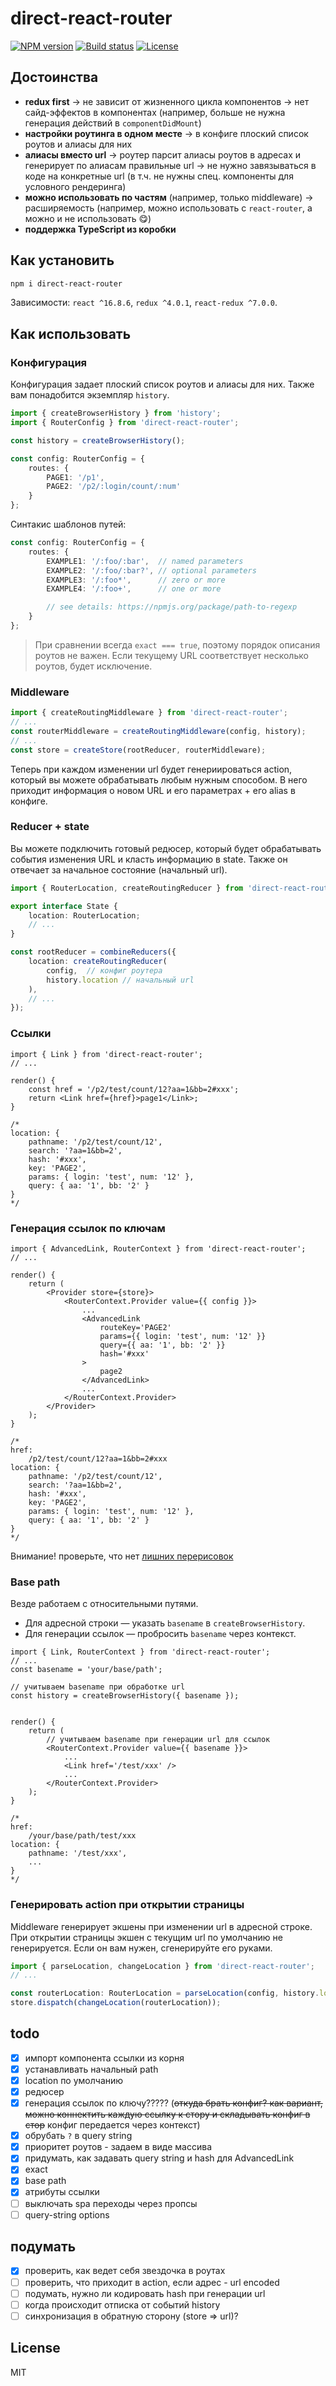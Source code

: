 # direct-react-router

[![NPM version][npm-image]][npm-url]
[![Build status][travis-image]][travis-url]
[![License][license-image]][license-url]

## Достоинства

- **redux first** → не зависит от жизненного цикла компонентов → нет сайд-эффектов в компонентах (например, больше не нужна генерация действий в `componentDidMount`)
- **настройки роутинга в одном месте** → в конфиге плоский список роутов и алиасы для них
- **алиасы вместо url** → роутер парсит алиасы роутов в адресах и генерирует по алиасам правильные url → не нужно завязываться в коде на конкретные url (в т.ч. не нужны спец. компоненты для условного рендеринга)
- **можно использовать по частям** (например, только middleware) → расширяемость (например, можно использовать с `react-router`, а можно и не использовать 😋)
- **поддержка TypeScript из коробки**

## Как установить

```sh
npm i direct-react-router
```

Зависимости: `react ^16.8.6`, `redux ^4.0.1`, `react-redux ^7.0.0`.

## Как использовать

### Конфигурация

Конфигурация задает плоский список роутов и алиасы для них. Также вам понадобится экземпляр `history`.

```ts
import { createBrowserHistory } from 'history';
import { RouterConfig } from 'direct-react-router';

const history = createBrowserHistory();

const config: RouterConfig = {
    routes: {
        PAGE1: '/p1',
        PAGE2: '/p2/:login/count/:num'
    }
};
```

Синтакис шаблонов путей:

```ts
const config: RouterConfig = {
    routes: {
        EXAMPLE1: '/:foo/:bar',  // named parameters
        EXAMPLE2: '/:foo/:bar?', // optional parameters
        EXAMPLE3: '/:foo*',      // zero or more
        EXAMPLE4: '/:foo+',      // one or more

        // see details: https://npmjs.org/package/path-to-regexp
    }
};
```

> При сравнении всегда `exact === true`, поэтому порядок описания роутов не важен. Если текущему URL соответствует несколько роутов, будет исключение.

### Middleware

```ts
import { createRoutingMiddleware } from 'direct-react-router';
// ...
const routerMiddleware = createRoutingMiddleware(config, history);
// ...
const store = createStore(rootReducer, routerMiddleware);
```

Теперь при каждом изменении url будет генериироваться action, который вы можете обрабатывать любым нужным способом. В него приходит информация о новом URL и его параметрах + его alias в конфиге.

### Reducer + state

Вы можете подключить готовый редюсер, который будет обрабатывать события изменения URL и класть информацию в state. Также он отвечает за начальное состояние (начальный url).

```ts
import { RouterLocation, createRoutingReducer } from 'direct-react-router';

export interface State {
    location: RouterLocation;
    // ...
}

const rootReducer = combineReducers({
    location: createRoutingReducer(
        config,  // конфиг роутера
        history.location // начальный url
    ),
    // ...
});
```

### Ссылки

```tsx
import { Link } from 'direct-react-router';
// ...

render() {
    const href = '/p2/test/count/12?aa=1&bb=2#xxx';
    return <Link href={href}>page1</Link>;
}

/*
location: {
    pathname: '/p2/test/count/12',
    search: '?aa=1&bb=2',
    hash: '#xxx',
    key: 'PAGE2',
    params: { login: 'test', num: '12' },
    query: { aa: '1', bb: '2' }
}
*/

```

### Генерация ссылок по ключам

```tsx
import { AdvancedLink, RouterContext } from 'direct-react-router';
// ...

render() {
    return (
        <Provider store={store}>
            <RouterContext.Provider value={{ config }}>
                ...
                <AdvancedLink
                    routeKey='PAGE2'
                    params={{ login: 'test', num: '12' }}
                    query={{ aa: '1', bb: '2' }}
                    hash='#xxx'
                >
                    page2
                </AdvancedLink>
                ...
            </RouterContext.Provider>
        </Provider>
    );
}

/*
href:
    /p2/test/count/12?aa=1&bb=2#xxx
location: {
    pathname: '/p2/test/count/12',
    search: '?aa=1&bb=2',
    hash: '#xxx',
    key: 'PAGE2',
    params: { login: 'test', num: '12' },
    query: { aa: '1', bb: '2' }
}
*/

```

Внимание! проверьте, что нет [лишних перерисовок](https://ru.reactjs.org/docs/context.html#caveats)

### Base path

Везде работаем с относительными путями.

- Для адресной строки — указать `basename` в `createBrowserHistory`.
- Для генерации ссылок — пробросить `basename` через контекст.

```tsx
import { Link, RouterContext } from 'direct-react-router';
// ...
const basename = 'your/base/path';

// учитываем basename при обработке url
const history = createBrowserHistory({ basename });


render() {
    return (
        // учитываем basename при генерации url для ссылок
        <RouterContext.Provider value={{ basename }}>
            ...
            <Link href='/test/xxx' />
            ...
        </RouterContext.Provider>
    );
}

/*
href:
    /your/base/path/test/xxx
location: {
    pathname: '/test/xxx',
    ...
}
*/
```

### Генерировать action при открытии страницы

Middleware генерирует экшены при изменении url в адресной строке. При открытии страницы экшен с текущим url по умолчанию не генерируется. Если он вам нужен, сгенерируйте его руками.

```ts
import { parseLocation, changeLocation } from 'direct-react-router';
// ...

const routerLocation: RouterLocation = parseLocation(config, history.location);
store.dispatch(changeLocation(routerLocation));
```

## todo

- [x] импорт компонента ссылки из корня
- [x] устанавливать начальный path
- [x] location по умолчанию
- [x] редюсер
- [x] генерация ссылок по ключу????? (~~откуда брать конфиг? как вариант, можно коннектить каждую ссылку к стору и складывать конфиг в стор~~ конфиг передается через контекст)
- [x] обрубать `?` в query string
- [x] приоритет роутов - задаем в виде массива
- [x] придумать, как задавать query string и hash для AdvancedLink
- [x] exact
- [x] base path
- [x] атрибуты ссылки
- [ ] выключать spa переходы через пропсы
- [ ] query-string options

## подумать

- [x] проверить, как ведет себя звездочка в роутах
- [ ] проверить, что приходит в action, если адрес - url encoded
- [ ] подумать, нужно ли кодировать hash при генерации url
- [ ] когда происходит отписка от событий history
- [ ] синхронизация в обратную сторону (store => url)?

## License

MIT

[npm-image]: https://img.shields.io/npm/v/direct-react-router.svg?style=flat
[npm-url]: https://npmjs.org/package/direct-react-router
[travis-image]: https://api.travis-ci.org/direct-adv-interfaces/direct-react-router.svg?branch=master
[travis-url]: https://travis-ci.org/direct-adv-interfaces/direct-react-router
[license-image]: http://img.shields.io/npm/l/direct-react-router.svg?style=flat
[license-url]: LICENSE
